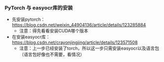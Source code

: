### PyTorch 与 easyocr库的安装
- 先安装pytorch：https://blog.csdn.net/weixin_44904136/article/details/123285884
  - 注意：得先看看安装CUDA哪个版本
- 在安装easyocr库：https://blog.csdn.net/crayonjingjing/article/details/123571508
  - 注意：上一步已经安装了torch，所以这一步只需安装easyocr以及语言包（语言包好像也不需要，看情况）